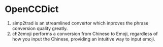 OpenCCDict
==========
1. simp2trad is an streamlined convertor which inproves the phrase conversion quality greatly.
2. ch2emoji performs a conversion from Chinese to Emoji, regardless of how you input the Chinese, providing an intuitive way to input emoji.
